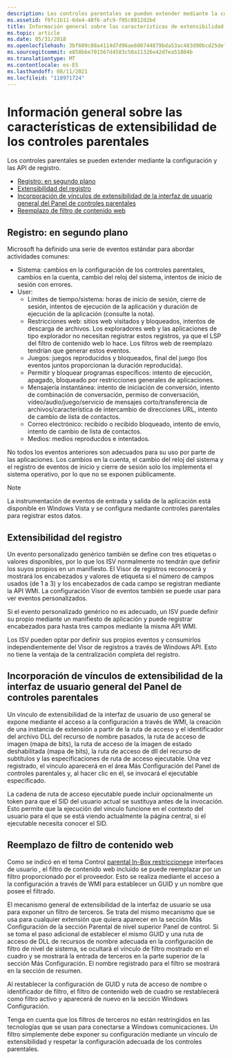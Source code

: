 ```yaml
---
description: Los controles parentales se pueden extender mediante la configuración y las API de registro.
ms.assetid: f0fc1b11-6de4-48f6-afc9-f05c8812d2bd
title: Información general sobre las características de extensibilidad de los controles parentales
ms.topic: article
ms.date: 05/31/2018
ms.openlocfilehash: 3bf609c08a4114d7d96ae600744879bda53ac483d90bcd25def3dd0d5f9e3c26
ms.sourcegitcommit: e858bbe701567d4583c50a11326e42d7ea51804b
ms.translationtype: MT
ms.contentlocale: es-ES
ms.lasthandoff: 08/11/2021
ms.locfileid: "118971724"
---
```

# <a name="parental-controls-extensibility-features-overview"></a>Información general sobre las características de extensibilidad de los controles parentales

Los controles parentales se pueden extender mediante la configuración y las API de registro.

-   [Registro: en segundo plano](/windows)
-   [Extensibilidad del registro](#logging-extensibility)
-   [Incorporación de vínculos de extensibilidad de la interfaz de usuario general del Panel de controles parentales](#parental-controls-panel-general-ui-extensibility-link-addition)
-   [Reemplazo de filtro de contenido web](#web-content-filter-replacement)

## <a name="loggingbackground"></a>Registro: en segundo plano

Microsoft ha definido una serie de eventos estándar para abordar actividades comunes:

-   Sistema: cambios en la configuración de los controles parentales, cambios en la cuenta, cambio del reloj del sistema, intentos de inicio de sesión con errores.
-   User:
    -   Límites de tiempo/sistema: horas de inicio de sesión, cierre de sesión, intentos de ejecución de la aplicación y duración de ejecución de la aplicación (consulte la nota).
    -   Restricciones web: sitios web visitados y bloqueados, intentos de descarga de archivos. Los exploradores web y las aplicaciones de tipo explorador no necesitan registrar estos registros, ya que el LSP del filtro de contenido web lo hace. Los filtros web de reemplazo tendrían que generar estos eventos.
    -   Juegos: juegos reproducidos y bloqueados, final del juego (los eventos juntos proporcionan la duración reproducida).
    -   Permitir y bloquear programas específicos: intento de ejecución, apagado, bloqueado por restricciones generales de aplicaciones.
    -   Mensajería instantánea: intento de iniciación de conversión, intento de combinación de conversación, permiso de conversación, vídeo/audio/juego/servicio de mensajes corto/transferencia de archivos/característica de intercambio de direcciones URL, intento de cambio de lista de contactos.
    -   Correo electrónico: recibido o recibido bloqueado, intento de envío, intento de cambio de lista de contactos.
    -   Medios: medios reproducdos e intentados.

No todos los eventos anteriores son adecuados para su uso por parte de las aplicaciones. Los cambios en la cuenta, el cambio del reloj del sistema y el registro de eventos de inicio y cierre de sesión solo los implementa el sistema operativo, por lo que no se exponen públicamente.

> [!Note]  
> La instrumentación de eventos de entrada y salida de la aplicación está disponible en Windows Vista y se configura mediante controles parentales para registrar estos datos.

 

## <a name="logging-extensibility"></a>Extensibilidad del registro

Un evento personalizado genérico también se define con tres etiquetas o valores disponibles, por lo que los ISV normalmente no tendrán que definir los suyos propios en un manifiesto. El Visor de registros reconocerá y mostrará los encabezados y valores de etiqueta si el número de campos usados (de 1 a 3) y los encabezados de cada campo se registran mediante la API WMI. La configuración Visor de eventos también se puede usar para ver eventos personalizados.

Si el evento personalizado genérico no es adecuado, un ISV puede definir su propio mediante un manifiesto de aplicación y puede registrar encabezados para hasta tres campos mediante la misma API WMI.

Los ISV pueden optar por definir sus propios eventos y consumirlos independientemente del Visor de registros a través de Windows API. Esto no tiene la ventaja de la centralización completa del registro.

## <a name="parental-controls-panel-general-ui-extensibility-link-addition"></a>Incorporación de vínculos de extensibilidad de la interfaz de usuario general del Panel de controles parentales

Un vínculo de extensibilidad de la interfaz de usuario de uso general se expone mediante el acceso a la configuración a través de WMI, la creación de una instancia de extensión a partir de la ruta de acceso y el identificador del archivo DLL del recurso de nombre pasados, la ruta de acceso de imagen (mapa de bits), la ruta de acceso de la imagen de estado deshabilitada (mapa de bits), la ruta de acceso de dll del recurso de subtítulos y las especificaciones de ruta de acceso ejecutable. Una vez registrado, el vínculo aparecerá en el área Más Configuración del Panel de controles parentales y, al hacer clic en él, se invocará el ejecutable especificado.

La cadena de ruta de acceso ejecutable puede incluir opcionalmente un token para que el SID del usuario actual se sustituya antes de la invocación. Esto permite que la ejecución del vínculo funcione en el contexto del usuario para el que se está viendo actualmente la página central, si el ejecutable necesita conocer el SID.

## <a name="web-content-filter-replacement"></a>Reemplazo de filtro de contenido web

Como se indicó en el tema Control [parental In-Box restricciones](parental-controls-in-box-restrictions-and-user-interfaces.md)e interfaces de usuario , el filtro de contenido web incluido se puede reemplazar por un filtro proporcionado por el proveedor. Esto se realiza mediante el acceso a la configuración a través de WMI para establecer un GUID y un nombre que posee el filtrado.

El mecanismo general de extensibilidad de la interfaz de usuario se usa para exponer un filtro de terceros. Se trata del mismo mecanismo que se usa para cualquier extensión que quiera aparecer en la sección Más Configuración de la sección Parental de nivel superior Panel de control. Si se toma el paso adicional de establecer el mismo GUID y una ruta de acceso de DLL de recursos de nombre adecuada en la configuración de filtro de nivel de sistema, se ocultará el vínculo de filtro mostrado en el cuadro y se mostrará la entrada de terceros en la parte superior de la sección Más Configuración. El nombre registrado para el filtro se mostrará en la sección de resumen.

Al restablecer la configuración de GUID y ruta de acceso de nombre o identificador de filtro, el filtro de contenido web de cuadro se restablecerá como filtro activo y aparecerá de nuevo en la sección Windows Configuración.

Tenga en cuenta que los filtros de terceros no están restringidos en las tecnologías que se usan para conectarse a Windows comunicaciones. Un filtro simplemente debe exponer su configuración mediante un vínculo de extensibilidad y respetar la configuración adecuada de los controles parentales.

 

 

